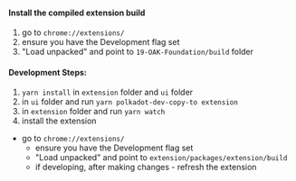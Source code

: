 #### Install the compiled extension build

1. go to `chrome://extensions/`
2. ensure you have the Development flag set
3. "Load unpacked" and point to `19-OAK-Foundation/build` folder

#### Development Steps:

1. `yarn install` in `extension` folder and `ui` folder
2. in `ui` folder and run `yarn polkadot-dev-copy-to extension`
3. in `extension` folder and run `yarn watch`
4. install the extension

  - go to `chrome://extensions/`
	- ensure you have the Development flag set
	- "Load unpacked" and point to `extension/packages/extension/build`
	- if developing, after making changes - refresh the extension
